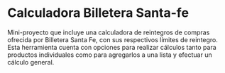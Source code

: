 # Calculadora Billetera Santa-fe
Mini-proyecto que incluye una calculadora de reintegros de compras ofrecida por Billetera Santa Fe, con sus respectivos límites de reintegro. Esta herramienta cuenta con opciones para realizar cálculos tanto para productos individuales como para agregarlos a una lista y efectuar un cálculo general.
